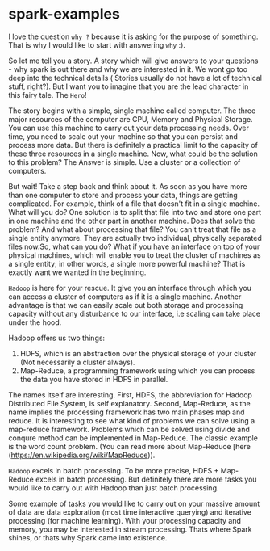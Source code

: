 # spark-examples

I love the question `why ?` because it is asking for the purpose of something.
That is why I would like to start with answering `why` :). 

  So let me tell you a story. A story which will give answers to your questions - why spark is out there and why we are interested in it. We wont go too deep into the technical details ( Stories usually do not have a lot of technical stuff, right?). But I want you to imagine that you are the lead character in this fairy tale. The `Hero`!

  The story begins with a simple, single machine called computer. The three major resources of the computer are CPU, Memory and Physical  Storage. You can use this machine to carry out your data processing needs. Over time, you need to scale out your machine so that you can persist and process more data. But there is definitely a practical limit to the capacity of these three resources in a single machine. Now, what could be the solution to this problem? The Answer is simple. Use a cluster or a collection of computers.

  But wait! Take a step back and think about it. As soon as you have more than one computer to store and process your data, things are getting complicated. For example, think of a file that doesn't fit in a single machine. What will you do? One solution is to split that file into two and store one part in one machine and the other part in another machine. Does that solve the problem? And what about processing that file? You can't treat that file as a single entity anymore. They are actually two individual, physically separated files now.So, what can you do? What if you have an interface on top of your physical machines, which will enable you to treat the cluster of machines as a single entity; in other words, a single more powerful machine? That is exactly want we wanted in the beginning. 
 
 `Hadoop` is here for your rescue. It give you an interface through which you can access a cluster of computers as if it is a single machine. Another advantage is that we can easily scale out both storage and processing capacity without any disturbance to our interface, i.e scaling can take place under the hood.
 
Hadoop offers us two things: 
1) HDFS, which is an abstraction over the physical storage of your cluster (Not necessarily a cluster always).
2) Map-Reduce, a programming framework using which you can process the data you have stored in HDFS in parallel.
 
  The names itself are interesting. First, HDFS, the abbreviation for Hadoop Distributed File System, is self explanatory. Second, Map-Reduce, as the name implies the processing framework has two main phases map and reduce. It is interesting to see what kind of problems we can solve using a map-reduce framework. Problems which can be solved using divide and conqure method can be implemented in Map-Reduce. The classic example is the word count problem. (You can read more about Map-Reduce [here (https://en.wikipedia.org/wiki/MapReduce)).  
 
  `Hadoop` excels in batch processing. To be more precise, HDFS + Map-Reduce excels in batch processing. But definitely there are more tasks you would like to carry out with Hadoop than just batch processing.
 
  Some example of tasks you would like to carry out on your massive amount of data are data exploration (most time interactive querying) and iterative processing (for machine learning). With your processing capacity and memory, you may be interested in stream processing.
Thats where Spark shines, or thats why Spark came into existence.
